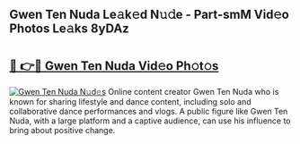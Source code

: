 ## Gwen Ten Nuda Le𝚊k𝚎d N𝚞𝚍e - Part-smM Vid𝚎o Photos Le𝚊ks 8yDAz

# <h2><a href="http://fbeuvn8.evod.top/?m=Gwen+Ten+Nuda">🔗 👉🔴 Gwen Ten Nuda Vid𝚎o Ph𝚘t𝚘s</a></h2>

[![Gwen Ten Nuda N𝚞d𝚎s](https://i.imgur.com/8V9OHl7.gif)](http://fbeuvn8.evod.top/?m=Gwen+Ten+Nuda)
Online content creator Gwen Ten Nuda who is known for sharing lifestyle and dance content, including solo and collaborative dance performances and vlogs. A public figure like Gwen Ten Nuda, with a large platform and a captive audience, can use his influence to bring about positive change. 
